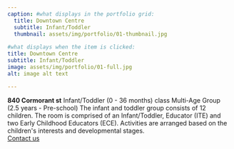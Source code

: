 ```yaml
---
caption: #what displays in the portfolio grid:
  title: Downtown Centre
  subtitle: Infant/Toddler
  thumbnail: assets/img/portfolio/01-thumbnail.jpg
  
#what displays when the item is clicked:
title: Downtown Centre
subtitle: Infant/Toddler
image: assets/img/portfolio/01-full.jpg
alt: image alt text

---
```

**840 Cormorant st** Infant/Toddler (0 - 36 months) class Multi-Age Group (2.5 years - Pre-school) The infant and toddler group consists of 12 children. The room is comprised of an Infant/Toddler, Educator (ITE) and two Early Childhood Educators (ECE). Activities are arranged based on the children's interests and developmental stages.
<br>[Contact us](https://37be2d10fns.typeform.com/to/P46qj3u9)